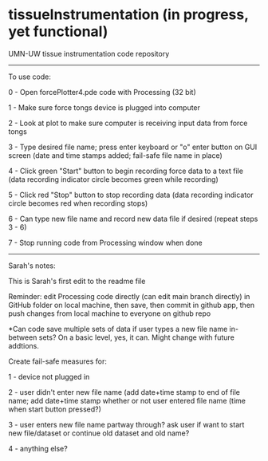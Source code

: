# tissueInstrumentation (in progress, yet functional)
UMN-UW tissue instrumentation code repository

*****

To use code:

0 - Open forcePlotter4.pde code with Processing (32 bit)

1 - Make sure force tongs device is plugged into computer

2 - Look at plot to make sure computer is receiving input data from force tongs

3 - Type desired file name; press enter keyboard or "o" enter button on GUI screen (date and time stamps added; fail-safe file name in place)

4 - Click green "Start" button to begin recording force data to a text file (data recording indicator circle becomes green while recording)

5 - Click red "Stop" button to stop recording data (data recording indicator circle becomes red when recording stops)

6 - Can type new file name and record new data file if desired (repeat steps 3 - 6)

7 - Stop running code from Processing window when done

*****

Sarah's notes:

This is Sarah's first edit to the readme file

Reminder: edit Processing code directly (can edit main branch directly) in GitHub folder on local machine, then save, then commit in github app, then push changes from local machine to everyone on github repo

*Can code save multiple sets of data if user types a new file name in-between sets? On a basic level, yes, it can. Might change with future addtions.

Create fail-safe measures for:

1 - device not plugged in

2 - user didn't enter new file name (add date+time stamp to end of file name; add date+time stamp whether or not user entered file name (time when start button pressed?)

3 - user enters new file name partway through? ask user if want to start new file/dataset or continue old dataset and old name?

4 - anything else?
